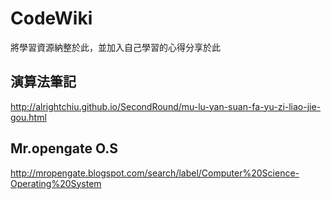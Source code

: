 # CodeWiki
將學習資源納整於此，並加入自己學習的心得分享於此

## 演算法筆記

http://alrightchiu.github.io/SecondRound/mu-lu-yan-suan-fa-yu-zi-liao-jie-gou.html

## Mr.opengate O.S

http://mropengate.blogspot.com/search/label/Computer%20Science-Operating%20System
